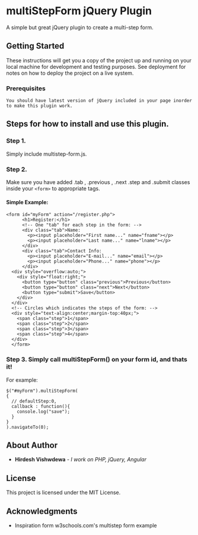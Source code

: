 # multiStepForm jQuery Plugin

A simple but great jQuery plugin to create a multi-step form.

## Getting Started

These instructions will get you a copy of the project up and running on your local machine for development and testing purposes. See deployment for notes on how to deploy the project on a live system.

### Prerequisites

```
You should have latest version of jQuery included in your page inorder to make this plugin work.
```

## Steps for how to install and use this plugin.

### Step 1. 
Simply include multistep-form.js.

### Step 2. 
Make sure you have added .tab , .previous , .next .step and .submit classes inside your `<form>` to appropriate tags. 

#### Simple Example:

```
<form id="myForm" action="/register.php">
	  <h1>Register:</h1>
	  <!-- One "tab" for each step in the form: -->
	  <div class="tab">Name:
	    <p><input placeholder="First name..." name="fname"></p>
	    <p><input placeholder="Last name..." name="lname"></p>
	  </div>
	  <div class="tab">Contact Info:
	    <p><input placeholder="E-mail..." name="email"></p>
	    <p><input placeholder="Phone..." name="phone"></p>
	  </div>
  <div style="overflow:auto;">
    <div style="float:right;">
      <button type="button" class="previous">Previous</button>
      <button type="button" class="next">Next</button>
      <button type="submit">Save</button>
    </div>
  </div>
  <!-- Circles which indicates the steps of the form: -->
  <div style="text-align:center;margin-top:40px;">
    <span class="step">1</span>
    <span class="step">2</span>
    <span class="step">3</span>
    <span class="step">4</span>
  </div>
  </form>
```

### Step 3. Simply call multiStepForm() on your form id, and thats it!

For example:
```
$("#myForm").multiStepForm(
{
  // defaultStep:0,
  callback : function(){
    console.log("save");
  }
}
).navigateTo(0);
```

## About Author

* **Hirdesh Vishwdewa** - *I work on PHP, jQuery, Angular*

## License

This project is licensed under the MIT License.

## Acknowledgments

* Inspiration form w3schools.com's multistep form example